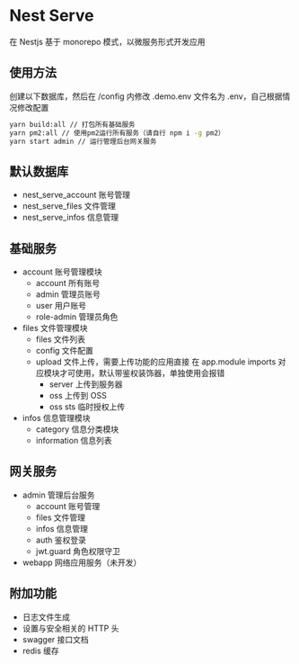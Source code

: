 # Nest Serve

在 Nestjs 基于 monorepo 模式，以微服务形式开发应用

## 使用方法

创建以下数据库，然后在 /config 内修改 .demo.env 文件名为 .env，自己根据情况修改配置

```sh
yarn build:all // 打包所有基础服务
yarn pm2:all // 使用pm2运行所有服务（请自行 npm i -g pm2）
yarn start admin // 运行管理后台网关服务
```

## 默认数据库

- nest_serve_account 账号管理
- nest_serve_files 文件管理
- nest_serve_infos 信息管理

## 基础服务

- account 账号管理模块
  - account 所有账号
  - admin 管理员账号
  - user 用户账号
  - role-admin 管理员角色
- files 文件管理模块
  - files 文件列表
  - config 文件配置
  - upload 文件上传，需要上传功能的应用直接 在 app.module imports 对应模块才可使用，默认带鉴权装饰器，单独使用会报错
    - server 上传到服务器
    - oss 上传到 OSS
    - oss sts 临时授权上传
- infos 信息管理模块
  - category 信息分类模块
  - information 信息列表

## 网关服务

- admin 管理后台服务
  - account 账号管理
  - files 文件管理
  - infos 信息管理
  - auth 鉴权登录
  - jwt.guard 角色权限守卫
- webapp 网络应用服务（未开发）

## 附加功能

- 日志文件生成
- 设置与安全相关的 HTTP 头
- swagger 接口文档
- redis 缓存
